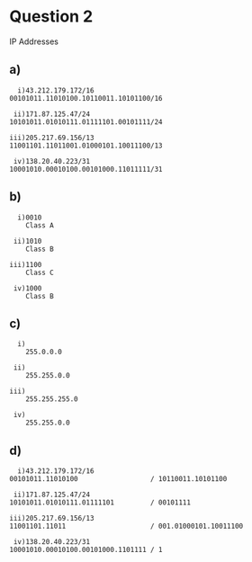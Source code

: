 # Question 2
IP Addresses

## a)

      i)43.212.179.172/16
	00101011.11010100.10110011.10101100/16

     ii)171.87.125.47/24
	10101011.01010111.01111101.00101111/24

    iii)205.217.69.156/13
	11001101.11011001.01000101.10011100/13

     iv)138.20.40.223/31
	10001010.00010100.00101000.11011111/31

## b)
      i)0010
      	Class A

     ii)1010
      	Class B

    iii)1100
      	Class C

     iv)1000
      	Class B

## c)
      i)
      	255.0.0.0

     ii)
      	255.255.0.0

    iii)
      	255.255.255.0

     iv)
      	255.255.0.0

## d)
      i)43.212.179.172/16
	00101011.11010100                  / 10110011.10101100

     ii)171.87.125.47/24
	10101011.01010111.01111101         / 00101111

    iii)205.217.69.156/13
	11001101.11011                     / 001.01000101.10011100

     iv)138.20.40.223/31
	10001010.00010100.00101000.1101111 / 1


